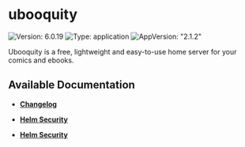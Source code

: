 # ubooquity

![Version: 6.0.19](https://img.shields.io/badge/Version-6.0.19-informational?style=flat-square) ![Type: application](https://img.shields.io/badge/Type-application-informational?style=flat-square) ![AppVersion: "2.1.2"](https://img.shields.io/badge/AppVersion-"2.1.2"-informational?style=flat-square)

Ubooquity is a free, lightweight and easy-to-use home server for your comics and ebooks.

## Available Documentation

- [**Changelog**](CHANGELOG)

- [**Helm Security**](container-security)

- [**Helm Security**](helm-security)

